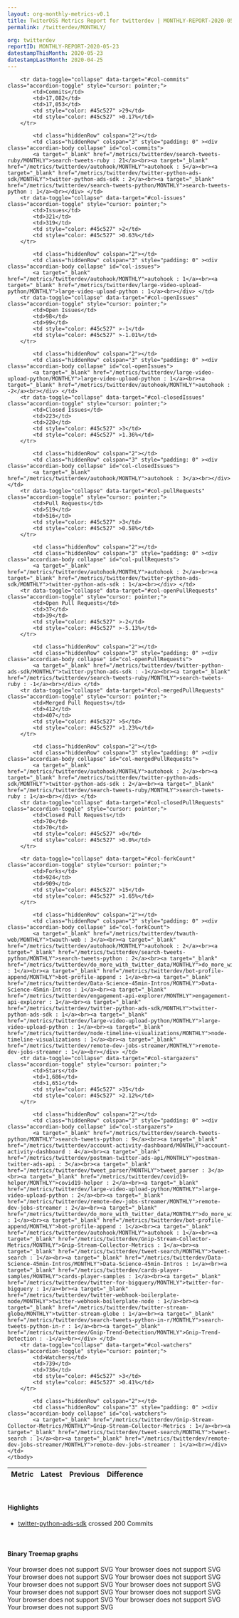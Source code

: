 ```yaml
---
layout: org-monthly-metrics-v0.1
title: TwiterOSS Metrics Report for twitterdev | MONTHLY-REPORT-2020-05-23
permalink: /twitterdev/MONTHLY/

org: twitterdev
reportID: MONTHLY-REPORT-2020-05-23
datestampThisMonth: 2020-05-23
datestampLastMonth: 2020-04-25
---
```



<table class="table table-condensed" style="border-collapse:collapse;">
    <thead>
    <tr>
        <th>Metric</th>
        <th>Latest</th>
        <th>Previous</th>
        <th colspan="2" style="text-align: center;">Difference</th>
    </tr>
    </thead>
    <tbody>

        <tr data-toggle="collapse" data-target="#col-commits" class="accordion-toggle" style="cursor: pointer;">
            <td>Commits</td>
            <td>17,082</td>
            <td>17,053</td>
            <td style="color: #45c527" >29</td>
            <td style="color: #45c527" >0.17%</td>
        </tr>
        
            <td class="hiddenRow" colspan="2"></td>
            <td class="hiddenRow" colspan="3" style="padding: 0" ><div class="accordian-body collapse" id="col-commits">
            <a target="_blank" href="/metrics/twitterdev/search-tweets-ruby/MONTHLY">search-tweets-ruby : 21</a><br><a target="_blank" href="/metrics/twitterdev/autohook/MONTHLY">autohook : 5</a><br><a target="_blank" href="/metrics/twitterdev/twitter-python-ads-sdk/MONTHLY">twitter-python-ads-sdk : 2</a><br><a target="_blank" href="/metrics/twitterdev/search-tweets-python/MONTHLY">search-tweets-python : 1</a><br></div> </td>
        <tr data-toggle="collapse" data-target="#col-issues" class="accordion-toggle" style="cursor: pointer;">
            <td>Issues</td>
            <td>321</td>
            <td>319</td>
            <td style="color: #45c527" >2</td>
            <td style="color: #45c527" >0.63%</td>
        </tr>
        
            <td class="hiddenRow" colspan="2"></td>
            <td class="hiddenRow" colspan="3" style="padding: 0" ><div class="accordian-body collapse" id="col-issues">
            <a target="_blank" href="/metrics/twitterdev/autohook/MONTHLY">autohook : 1</a><br><a target="_blank" href="/metrics/twitterdev/large-video-upload-python/MONTHLY">large-video-upload-python : 1</a><br></div> </td>
        <tr data-toggle="collapse" data-target="#col-openIssues" class="accordion-toggle" style="cursor: pointer;">
            <td>Open Issues</td>
            <td>98</td>
            <td>99</td>
            <td style="color: #45c527" >-1</td>
            <td style="color: #45c527" >-1.01%</td>
        </tr>
        
            <td class="hiddenRow" colspan="2"></td>
            <td class="hiddenRow" colspan="3" style="padding: 0" ><div class="accordian-body collapse" id="col-openIssues">
            <a target="_blank" href="/metrics/twitterdev/large-video-upload-python/MONTHLY">large-video-upload-python : 1</a><br><a target="_blank" href="/metrics/twitterdev/autohook/MONTHLY">autohook : -2</a><br></div> </td>
        <tr data-toggle="collapse" data-target="#col-closedIssues" class="accordion-toggle" style="cursor: pointer;">
            <td>Closed Issues</td>
            <td>223</td>
            <td>220</td>
            <td style="color: #45c527" >3</td>
            <td style="color: #45c527" >1.36%</td>
        </tr>
        
            <td class="hiddenRow" colspan="2"></td>
            <td class="hiddenRow" colspan="3" style="padding: 0" ><div class="accordian-body collapse" id="col-closedIssues">
            <a target="_blank" href="/metrics/twitterdev/autohook/MONTHLY">autohook : 3</a><br></div> </td>
        <tr data-toggle="collapse" data-target="#col-pullRequests" class="accordion-toggle" style="cursor: pointer;">
            <td>Pull Requests</td>
            <td>519</td>
            <td>516</td>
            <td style="color: #45c527" >3</td>
            <td style="color: #45c527" >0.58%</td>
        </tr>
        
            <td class="hiddenRow" colspan="2"></td>
            <td class="hiddenRow" colspan="3" style="padding: 0" ><div class="accordian-body collapse" id="col-pullRequests">
            <a target="_blank" href="/metrics/twitterdev/autohook/MONTHLY">autohook : 2</a><br><a target="_blank" href="/metrics/twitterdev/twitter-python-ads-sdk/MONTHLY">twitter-python-ads-sdk : 1</a><br></div> </td>
        <tr data-toggle="collapse" data-target="#col-openPullRequests" class="accordion-toggle" style="cursor: pointer;">
            <td>Open Pull Requests</td>
            <td>37</td>
            <td>39</td>
            <td style="color: #45c527" >-2</td>
            <td style="color: #45c527" >-5.13%</td>
        </tr>
        
            <td class="hiddenRow" colspan="2"></td>
            <td class="hiddenRow" colspan="3" style="padding: 0" ><div class="accordian-body collapse" id="col-openPullRequests">
            <a target="_blank" href="/metrics/twitterdev/twitter-python-ads-sdk/MONTHLY">twitter-python-ads-sdk : -1</a><br><a target="_blank" href="/metrics/twitterdev/search-tweets-ruby/MONTHLY">search-tweets-ruby : -1</a><br></div> </td>
        <tr data-toggle="collapse" data-target="#col-mergedPullRequests" class="accordion-toggle" style="cursor: pointer;">
            <td>Merged Pull Requests</td>
            <td>412</td>
            <td>407</td>
            <td style="color: #45c527" >5</td>
            <td style="color: #45c527" >1.23%</td>
        </tr>
        
            <td class="hiddenRow" colspan="2"></td>
            <td class="hiddenRow" colspan="3" style="padding: 0" ><div class="accordian-body collapse" id="col-mergedPullRequests">
            <a target="_blank" href="/metrics/twitterdev/autohook/MONTHLY">autohook : 2</a><br><a target="_blank" href="/metrics/twitterdev/twitter-python-ads-sdk/MONTHLY">twitter-python-ads-sdk : 2</a><br><a target="_blank" href="/metrics/twitterdev/search-tweets-ruby/MONTHLY">search-tweets-ruby : 1</a><br></div> </td>
        <tr data-toggle="collapse" data-target="#col-closedPullRequests" class="accordion-toggle" style="cursor: pointer;">
            <td>Closed Pull Requests</td>
            <td>70</td>
            <td>70</td>
            <td style="color: #45c527" >0</td>
            <td style="color: #45c527" >0.0%</td>
        </tr>
        
        <tr data-toggle="collapse" data-target="#col-forkCount" class="accordion-toggle" style="cursor: pointer;">
            <td>Forks</td>
            <td>924</td>
            <td>909</td>
            <td style="color: #45c527" >15</td>
            <td style="color: #45c527" >1.65%</td>
        </tr>
        
            <td class="hiddenRow" colspan="2"></td>
            <td class="hiddenRow" colspan="3" style="padding: 0" ><div class="accordian-body collapse" id="col-forkCount">
            <a target="_blank" href="/metrics/twitterdev/twauth-web/MONTHLY">twauth-web : 3</a><br><a target="_blank" href="/metrics/twitterdev/autohook/MONTHLY">autohook : 2</a><br><a target="_blank" href="/metrics/twitterdev/search-tweets-python/MONTHLY">search-tweets-python : 2</a><br><a target="_blank" href="/metrics/twitterdev/do_more_with_twitter_data/MONTHLY">do_more_with_twitter_data : 1</a><br><a target="_blank" href="/metrics/twitterdev/bot-profile-append/MONTHLY">bot-profile-append : 1</a><br><a target="_blank" href="/metrics/twitterdev/Data-Science-45min-Intros/MONTHLY">Data-Science-45min-Intros : 1</a><br><a target="_blank" href="/metrics/twitterdev/engagement-api-explorer/MONTHLY">engagement-api-explorer : 1</a><br><a target="_blank" href="/metrics/twitterdev/twitter-python-ads-sdk/MONTHLY">twitter-python-ads-sdk : 1</a><br><a target="_blank" href="/metrics/twitterdev/large-video-upload-python/MONTHLY">large-video-upload-python : 1</a><br><a target="_blank" href="/metrics/twitterdev/node-timeline-visualizations/MONTHLY">node-timeline-visualizations : 1</a><br><a target="_blank" href="/metrics/twitterdev/remote-dev-jobs-streamer/MONTHLY">remote-dev-jobs-streamer : 1</a><br></div> </td>
        <tr data-toggle="collapse" data-target="#col-stargazers" class="accordion-toggle" style="cursor: pointer;">
            <td>Stars</td>
            <td>1,686</td>
            <td>1,651</td>
            <td style="color: #45c527" >35</td>
            <td style="color: #45c527" >2.12%</td>
        </tr>
        
            <td class="hiddenRow" colspan="2"></td>
            <td class="hiddenRow" colspan="3" style="padding: 0" ><div class="accordian-body collapse" id="col-stargazers">
            <a target="_blank" href="/metrics/twitterdev/search-tweets-python/MONTHLY">search-tweets-python : 9</a><br><a target="_blank" href="/metrics/twitterdev/account-activity-dashboard/MONTHLY">account-activity-dashboard : 4</a><br><a target="_blank" href="/metrics/twitterdev/postman-twitter-ads-api/MONTHLY">postman-twitter-ads-api : 3</a><br><a target="_blank" href="/metrics/twitterdev/tweet_parser/MONTHLY">tweet_parser : 3</a><br><a target="_blank" href="/metrics/twitterdev/covid19-helper/MONTHLY">covid19-helper : 2</a><br><a target="_blank" href="/metrics/twitterdev/large-video-upload-python/MONTHLY">large-video-upload-python : 2</a><br><a target="_blank" href="/metrics/twitterdev/remote-dev-jobs-streamer/MONTHLY">remote-dev-jobs-streamer : 2</a><br><a target="_blank" href="/metrics/twitterdev/do_more_with_twitter_data/MONTHLY">do_more_with_twitter_data : 1</a><br><a target="_blank" href="/metrics/twitterdev/bot-profile-append/MONTHLY">bot-profile-append : 1</a><br><a target="_blank" href="/metrics/twitterdev/autohook/MONTHLY">autohook : 1</a><br><a target="_blank" href="/metrics/twitterdev/Gnip-Stream-Collector-Metrics/MONTHLY">Gnip-Stream-Collector-Metrics : 1</a><br><a target="_blank" href="/metrics/twitterdev/tweet-search/MONTHLY">tweet-search : 1</a><br><a target="_blank" href="/metrics/twitterdev/Data-Science-45min-Intros/MONTHLY">Data-Science-45min-Intros : 1</a><br><a target="_blank" href="/metrics/twitterdev/cards-player-samples/MONTHLY">cards-player-samples : 1</a><br><a target="_blank" href="/metrics/twitterdev/twitter-for-bigquery/MONTHLY">twitter-for-bigquery : 1</a><br><a target="_blank" href="/metrics/twitterdev/twitter-webhook-boilerplate-node/MONTHLY">twitter-webhook-boilerplate-node : 1</a><br><a target="_blank" href="/metrics/twitterdev/twitter-stream-globe/MONTHLY">twitter-stream-globe : 1</a><br><a target="_blank" href="/metrics/twitterdev/search-tweets-python-in-r/MONTHLY">search-tweets-python-in-r : 1</a><br><a target="_blank" href="/metrics/twitterdev/Gnip-Trend-Detection/MONTHLY">Gnip-Trend-Detection : -1</a><br></div> </td>
        <tr data-toggle="collapse" data-target="#col-watchers" class="accordion-toggle" style="cursor: pointer;">
            <td>Watchers</td>
            <td>739</td>
            <td>736</td>
            <td style="color: #45c527" >3</td>
            <td style="color: #45c527" >0.41%</td>
        </tr>
        
            <td class="hiddenRow" colspan="2"></td>
            <td class="hiddenRow" colspan="3" style="padding: 0" ><div class="accordian-body collapse" id="col-watchers">
            <a target="_blank" href="/metrics/twitterdev/Gnip-Stream-Collector-Metrics/MONTHLY">Gnip-Stream-Collector-Metrics : 1</a><br><a target="_blank" href="/metrics/twitterdev/tweet-search/MONTHLY">tweet-search : 1</a><br><a target="_blank" href="/metrics/twitterdev/remote-dev-jobs-streamer/MONTHLY">remote-dev-jobs-streamer : 1</a><br></div> </td>
    </tbody>
</table>
<br>
<h4>Highlights</h4>
<ul>
	<li><a href="/metrics/twitterdev/twitter-python-ads-sdk/MONTHLY">twitter-python-ads-sdk</a> crossed 200 Commits</li>
</ul>
<div class="graph-container">
<br>
<h4>Binary Treemap graphs</h4>
<div class="row">
	<object class="cell" type="image/svg+xml" data="/metrics/graphs/twitterdev/treemap_monthly_watchers.svg">
		Your browser does not support SVG
	</object>
	<object class="cell" type="image/svg+xml" data="/metrics/graphs/twitterdev/treemap_monthly_openPullRequests.svg">
		Your browser does not support SVG
	</object>
	<object class="cell" type="image/svg+xml" data="/metrics/graphs/twitterdev/treemap_monthly_stargazers.svg">
		Your browser does not support SVG
	</object>
	<object class="cell" type="image/svg+xml" data="/metrics/graphs/twitterdev/treemap_monthly_closedPullRequests.svg">
		Your browser does not support SVG
	</object>
	<object class="cell" type="image/svg+xml" data="/metrics/graphs/twitterdev/treemap_monthly_pullRequests.svg">
		Your browser does not support SVG
	</object>
	<object class="cell" type="image/svg+xml" data="/metrics/graphs/twitterdev/treemap_monthly_mergedPullRequests.svg">
		Your browser does not support SVG
	</object>
	<object class="cell" type="image/svg+xml" data="/metrics/graphs/twitterdev/treemap_monthly_forkCount.svg">
		Your browser does not support SVG
	</object>
	<object class="cell" type="image/svg+xml" data="/metrics/graphs/twitterdev/treemap_monthly_issues.svg">
		Your browser does not support SVG
	</object>
	<object class="cell" type="image/svg+xml" data="/metrics/graphs/twitterdev/treemap_monthly_commits.svg">
		Your browser does not support SVG
	</object>
	<object class="cell" type="image/svg+xml" data="/metrics/graphs/twitterdev/treemap_monthly_openIssues.svg">
		Your browser does not support SVG
	</object>
	<object class="cell" type="image/svg+xml" data="/metrics/graphs/twitterdev/treemap_monthly_closedIssues.svg">
		Your browser does not support SVG
	</object>
</div>
</div>

